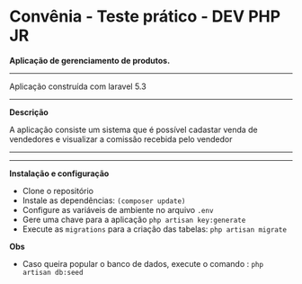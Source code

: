 # Convênia - Teste prático - DEV PHP JR


**Aplicação de gerenciamento de produtos.**

 ***
 Aplicação construída com laravel  5.3

***
**Descrição**

A aplicação consiste um sistema que é possível cadastar venda de vendedores e visualizar a comissão recebida pelo vendedor

***

***

**Instalação e configuração**

+ Clone o repositório
+ Instale as dependências: `(composer update)`
+ Configure as variáveis de ambiente  no arquivo `.env`
+ Gere uma chave para a aplicação `php artisan key:generate`
+ Execute as `migrations` para a criação das tabelas: `php artisan migrate`

**Obs**

+ Caso queira popular o banco de dados, execute o comando : `php artisan db:seed`
